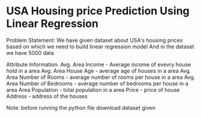 # USA Housing price Prediction Using Linear Regression

Problem Statement:
    We have given dataset about USA's housing prices based on which we need to build linear regression model And in the dataset we have 5000 data

Attribute Information.
Avg. Area Income - Average income of evevry house hold in a area
Avg. Area House Age - average age of houses in a area
Avg. Area Number of Rooms - average number of rooms per house in a area
Avg. Area Number of Bedrooms - average number of bedrooms per house in a area
Area Population - total population in a area
Price - price of house 
Address - address of the houses

Note:
    before running the python file download dataset given 
